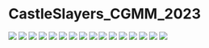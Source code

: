 # CastleSlayers_CGMM_2023
<img src = "Assets/Slides/Presentazione CG_page-0001.jpg">
<img src = "Assets/Slides/Presentazione CG_page-0002.jpg">
<img src = "Assets/Slides/Presentazione CG_page-0003.jpg">
<img src = "Assets/Slides/Presentazione CG_page-0004.jpg">
<img src = "Assets/Slides/Presentazione CG_page-0005.jpg">
<img src = "Assets/Slides/Presentazione CG_page-0006.jpg">
<img src = "Assets/Slides/Presentazione CG_page-0007.jpg">
<img src = "Assets/Slides/Presentazione CG_page-0008.jpg">
<img src = "Assets/Slides/Presentazione CG_page-0009.jpg">
<img src = "Assets/Slides/Presentazione CG_page-0010.jpg">
<img src = "Assets/Slides/Presentazione CG_page-0011.jpg">
<img src = "Assets/Slides/Presentazione CG_page-0012.jpg">
<img src = "Assets/Slides/Presentazione CG_page-0013.jpg">
<img src = "Assets/Slides/Presentazione CG_page-0014.jpg">
<img src = "Assets/Slides/Presentazione CG_page-0015.jpg">
<img src = "Assets/Slides/Presentazione CG_page-0016.jpg">
